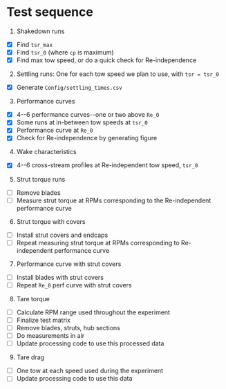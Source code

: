 # Test sequence

1. Shakedown runs
  - [x] Find `tsr_max`
  - [x] Find `tsr_0` (where `cp` is maximum)
  - [x] Find max tow speed, or do a quick check for Re-independence
2. Settling runs: One for each tow speed we plan to use, with
   `tsr = tsr_0`
  - [x] Generate `Config/settling_times.csv`
3. Performance curves
  - [x] 4--6 performance curves--one or two above `Re_0`
  - [x] Some runs at in-between tow speeds at `tsr_0`
  - [x] Performance curve at `Re_0`
  - [x] Check for Re-independence by generating figure
4. Wake characteristics
  - [x] 4--6 cross-stream profiles at Re-independent tow speed, `tsr_0`
5. Strut torque runs
  - [ ] Remove blades
  - [ ] Measure strut torque at RPMs corresponding to the Re-independent
        performance curve
6. Strut torque with covers
  - [ ] Install strut covers and endcaps
  - [ ] Repeat measuring strut torque at RPMs corresponding to 
        Re-independent performance curve
7. Performance curve with strut covers
  - [ ] Install blades with strut covers
  - [ ] Repeat `Re_0` perf curve with strut covers
8. Tare torque
  - [ ] Calculate RPM range used throughout the experiment
  - [ ] Finalize test matrix
  - [ ] Remove blades, struts, hub sections
  - [ ] Do measurements in air
  - [ ] Update processing code to use this processed data
9. Tare drag
  - [ ] One tow at each speed used during the experiment
  - [ ] Update processing code to use this data
